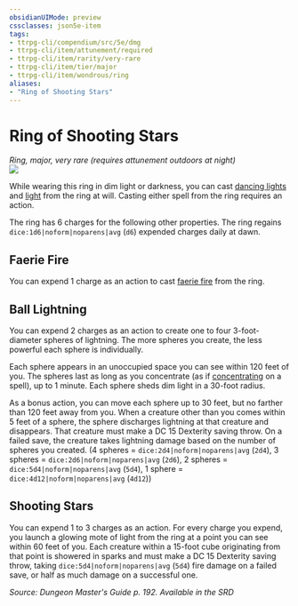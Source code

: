 ```yaml
---
obsidianUIMode: preview
cssclasses: json5e-item
tags:
- ttrpg-cli/compendium/src/5e/dmg
- ttrpg-cli/item/attunement/required
- ttrpg-cli/item/rarity/very-rare
- ttrpg-cli/item/tier/major
- ttrpg-cli/item/wondrous/ring
aliases: 
- "Ring of Shooting Stars"
---
```

# Ring of Shooting Stars
*Ring, major, very rare (requires attunement outdoors at night)*  
![](/3-Mechanics/CLI/Compendium/items/img/ring-of-shooting-stars.webp#right)


While wearing this ring in dim light or darkness, you can cast [dancing lights](/3-Mechanics/CLI/Compendium/spells/dancing-lights.md) and [light](/3-Mechanics/CLI/Compendium/spells/light.md) from the ring at will. Casting either spell from the ring requires an action.

The ring has 6 charges for the following other properties. The ring regains `dice:1d6|noform|noparens|avg` (`d6`) expended charges daily at dawn.

## Faerie Fire

You can expend 1 charge as an action to cast [faerie fire](/3-Mechanics/CLI/Compendium/spells/faerie-fire.md) from the ring.

## Ball Lightning

You can expend 2 charges as an action to create one to four 3-foot-diameter spheres of lightning. The more spheres you create, the less powerful each sphere is individually.

Each sphere appears in an unoccupied space you can see within 120 feet of you. The spheres last as long as you concentrate (as if [concentrating](/3-Mechanics/CLI/Rules/conditions.md#Concentration) on a spell), up to 1 minute. Each sphere sheds dim light in a 30-foot radius.

As a bonus action, you can move each sphere up to 30 feet, but no farther than 120 feet away from you. When a creature other than you comes within 5 feet of a sphere, the sphere discharges lightning at that creature and disappears. That creature must make a DC 15 Dexterity saving throw. On a failed save, the creature takes lightning damage based on the number of spheres you created. (4 spheres = `dice:2d4|noform|noparens|avg` (`2d4`), 3 spheres = `dice:2d6|noform|noparens|avg` (`2d6`), 2 spheres = `dice:5d4|noform|noparens|avg` (`5d4`), 1 sphere = `dice:4d12|noform|noparens|avg` (`4d12`))

## Shooting Stars

You can expend 1 to 3 charges as an action. For every charge you expend, you launch a glowing mote of light from the ring at a point you can see within 60 feet of you. Each creature within a 15-foot cube originating from that point is showered in sparks and must make a DC 15 Dexterity saving throw, taking `dice:5d4|noform|noparens|avg` (`5d4`) fire damage on a failed save, or half as much damage on a successful one.

*Source: Dungeon Master's Guide p. 192. Available in the <span title='Systems Reference Document (5.1)'>SRD</span>*